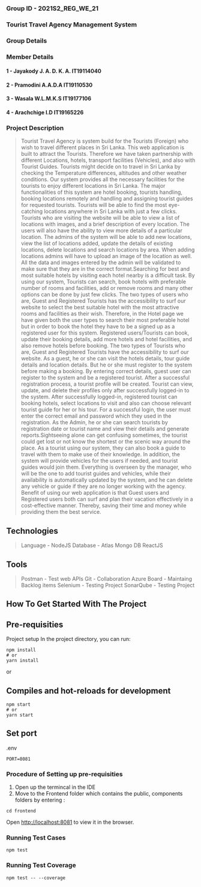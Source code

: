 ### Group ID - 2021S2_REG_WE_21

### Tourist Travel Agency Management System



### Group Details
### Member Details

#### 1 - Jayakody J. A. D. K. A.	IT19114040
#### 2 - Pramodini A.A.D.A	IT19110530
#### 3 - Wasala W.L.M.K.S	IT19177106
#### 4 - Arachchige I.D IT19165226


### Project Description
> Tourist Travel Agency is system build for the Tourists (Foreign) who wish to travel different places in Sri Lanka. This web application is built to attract the Tourists. Therefore we have taken partnership with different Locations, hotels, transport facilities (Vehicles), and also with Tourist Guides. Tourists might decide on to travel in Sri Lanka by checking the Temperature differences, altitudes and other weather conditions. Our system provides all the necessary facilities for the tourists to enjoy different locations in Sri Lanka. The major functionalities of this system are hotel booking, tourists handling, booking locations remotely and handling and assigning tourist guides for requested tourists. Tourists will be able to find the most eye-catching locations anywhere in Sri Lanka with just a few clicks. Tourists who are visiting the website will be able to view a list of locations with images, and a brief description of every location. The users will also have the ability to view more details of a particular location. The admins of the system will be able to add new locations, view the list of locations added, update the details of existing locations, delete locations and search locations by area. When adding locations admins will have to upload an image of the location as well. All the data and images entered by the admin will be validated to make sure that they are in the correct format.Searching for best and most suitable hotels by visiting each hotel nearby is a difficult task. By using our system, Tourists can search, book hotels with preferable number of rooms and facilities, add or remove rooms and many other options can be done by just few clicks. The two types of users who are, Guest and Registered Tourists has the accessibility to surf our website to select the best suitable hotel with the most attractive rooms and facilities as their wish. Therefore, in the Hotel page we have given both the user types to search their most preferable hotel but in order to book the hotel they have to be a signed up as a registered user for this system. Registered users/Tourists can book, update their booking details, add more hotels and hotel facilities, and also remove hotels before booking. The two types of Tourists who are, Guest and Registered Tourists have the accessibility to surf our website. As a guest, he or she can visit the hotels details, tour guide details and location details. But he or she must register to the system before making a booking. By entering correct details, guest user can register to the system and be a registered tourist. After a successful registration process, a tourist profile will be created. Tourist can view, update, and delete their profiles only after successfully logged-in to the system. After successfully logged-in, registered tourist can booking hotels, select locations to visit and also can choose relevant tourist guide for her or his tour. For a successful login, the user must enter the correct email and password which they used in the registration. As the Admin, he or she can search tourists by registration date or tourist name and view their details and generate reports.Sightseeing alone can get confusing sometimes, the tourist could get lost or not know the shortest or the scenic way around the place. As a tourist using our system, they can also book a guide to travel with them to make use of their knowledge. In addition, the system will provide vehicles for the users if needed, and tourist guides would join them. Everything is overseen by the manager, who will be the one to add tourist guides and vehicles, while their availability is automatically updated by the system, and he can delete any vehicle or guide if they are no longer working with the agency.
Benefit of using our web application is that Guest users and Registered users both can surf and plan their vacation effectively in a cost-effective manner. Thereby, saving their time and money while providing them the best service. 

## Technologies
> Language - NodeJS 
> Database - Atlas Mongo DB
> ReactJS

## Tools
> Postman - Test web APIs
> Git - Collaboration
> Azure Board - Maintaing Backlog items 
> Selenium - Testing Project
> SonarQube - Testing Project


## How To Get Started With The Project
## Pre-requisities
Project setup
In the project directory, you can run:

```
npm install
# or
yarn install
```

or

## Compiles and hot-reloads for development

```
npm start
# or
yarn start
```

## Set port
.env
```
PORT=8081
```

### Procedure of Setting up pre-requisities
1. Open up the termincal in the IDE
2. Move to the Frontend folder which contains the public, components folders by entering : 
```
cd frontend

```

Open [http://localhost:8081](http://localhost:8081) to view it in the browser.


### Running Test Cases
```
npm test

```
### Running Test Coverage

```
npm test -- --coverage

```

